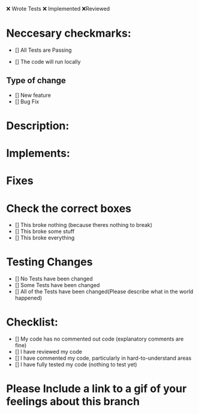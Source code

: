 ❌ Wrote Tests
❌ Implemented
❌Reviewed

# Neccesary checkmarks:

- [] All Tests are Passing

- [] The code will run locally

## Type of change

- [] New feature
- [] Bug Fix

# Description:

# Implements:

# Fixes

# Check the correct boxes

- [] This broke nothing (because theres nothing to break)
- [] This broke some stuff
- [] This broke everything

# Testing Changes

- [] No Tests have been changed
- [] Some Tests have been changed
- [] All of the Tests have been changed(Please describe what in the world happened)

# Checklist:

- [] My code has no commented out code (explanatory comments are fine)
- [] I have reviewed my code
- [] I have commented my code, particularly in hard-to-understand areas
- [] I have fully tested my code (nothing to test yet)

# Please Include a link to a gif of your feelings about this branch
